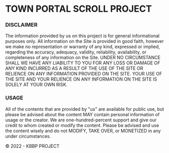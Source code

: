 # TOWN PORTAL SCROLL PROJECT

### DISCLAIMER
The information provided by us on this project is for general informational purposes only. All information on the Site is provided in good faith, however we make no representation or warranty of any kind, expressed or implied, regarding the accuracy, adequacy, validity, reliability, availability, or completeness of any information on the Site. UNDER NO CIRCUMSTANCE SHALL WE  HAVE ANY LIABILITY TO YOU FOR ANY LOSS OR DAMAGE OF ANY KIND INCURRED AS A RESULT OF THE USE OF THE SITE OR RELIENCE ON ANY INFORMATION PROVIDED ON THE SITE. YOUR USE OF THE SITE AND YOUR RELIENCE ON ANY INFORMATION ON THE SITE IS SOLELY AT YOUR OWN RISK.

### USAGE
All of the contents that are provided by "us" are available for public use, but please be advised about the content MAY contain personal information of usage or the creator. We are one-hundred-percent support and give our credit to whom created or modify the content. Please be advised and use the content wisely and do not MODIFY, TAKE OVER, or MONETIZED in any under circumstances.

© 2022 - KBBP PROJECT
